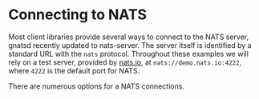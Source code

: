 # Connecting to NATS

Most client libraries provide several ways to connect to the NATS server, gnatsd recently updated to nats-server. The server itself is identified by a standard URL with the `nats` protocol. Throughout these examples we will rely on a test server, provided by [nats.io](https://nats.io), at `nats://demo.nats.io:4222`, where `4222` is the default port for NATS.

There are numerous options for a NATS connections.